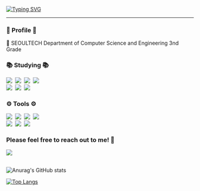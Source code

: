 <div>

[![Typing SVG](https://readme-typing-svg.demolab.com?font=Silkscreen&size=40&pause=1000&color=8ABD4B&background=FFFFFF&center=true&vCenter=true&width=1000&height=60&lines=Open+source+software+practice+page)](https://git.io/typing-svg)
</div>

***

<h3 align="left">🥨 Profile 🥨</h3>
<div align="left">
🌱 SEOULTECH Department of Computer Science and Engineering 3nd Grade <br>
</div>


<h3 align="left">📚 Studying 📚</h3>
<div align="left">
  <img src="https://img.shields.io/badge/C-A8B9CC?logo=c&logoColor=fff&style=for-the-badge" />&nbsp
  <img src="https://img.shields.io/badge/C%2B%2B-00599C?logo=cplusplus&logoColor=fff&style=for-the-badge"/></a>&nbsp
  <img src="https://img.shields.io/badge/Java-007396.svg?&style=for-the-badge&logo=Java&logoColor=white"/></a>&nbsp
  <img src="https://img.shields.io/badge/Linux-FCC624?logo=linux&logoColor=000&style=for-the-badge"/>
</div>
<div align="left">
  <img src="https://img.shields.io/badge/HTML5-20232a.svg?style=for-the-badge&logo=react&logoColor=61DAFB" />&nbsp
  <img src="https://img.shields.io/badge/Javascript-ffb13b?style=for-the-badge&logo=javascript&logoColor=white"/></a>&nbsp
  <img src="https://img.shields.io/badge/CSS3-1572b6?style=for-the-badge&logo=css3&logoColor=white"/></a>&nbsp
</div>

<h3 align="left">⚙️ Tools ⚙️</h3>
<div align="left">
  <img src="https://img.shields.io/badge/git-F05033.svg?style=for-the-badge&logo=git&logoColor=white" />&nbsp
  <img src="https://img.shields.io/badge/github-181717.svg?style=for-the-badge&logo=github&logoColor=white" />&nbsp
  <img src="https://img.shields.io/badge/Notion-F3F3F3.svg?style=for-the-badge&logo=notion&logoColor=black" />&nbsp
  <img src="https://img.shields.io/badge/Adobe%20Illustrator-FF9A00?logo=adobeillustrator&logoColor=fff&style=for-the-badge"/>&nbsp
</div>

<div align="left">
  <img src="https://img.shields.io/badge/adobe%20photoshop-08253c.svg?style=for-the-badge&logo=adobe%20photoshop&logoColor=37abff" />&nbsp
  <img src="https://img.shields.io/badge/Adobe%20XD-FF61F6?logo=adobexd&logoColor=fff&style=for-the-badge" />&nbsp
  <img src="https://img.shields.io/badge/figma-F24E1E.svg?style=for-the-badge&logo=figma&logoColor=white" />&nbsp
</div>

<h3 align="left">Please feel free to reach out to me! 💬</h3>
<div align="left">
  <a href="mailto:rin17ring@gmail.com"><img src="https://img.shields.io/badge/Gmail-d14836?style=for-the-badge&logo=Gmail&logoColor=white&link=5132jinyu@gmail.com"/></a>
  <br>
  <br>
</div>

<div align="left">

  ![Anurag's GitHub stats](https://github-readme-stats.vercel.app/api?username=yammmit&show_icons=true&theme=panda)

</div>

<div align="left">

  [![Top Langs](https://github-readme-stats.vercel.app/api/top-langs/?username=yammmit)](https://github.com/yammmit/github-readme-stats)

</div>
